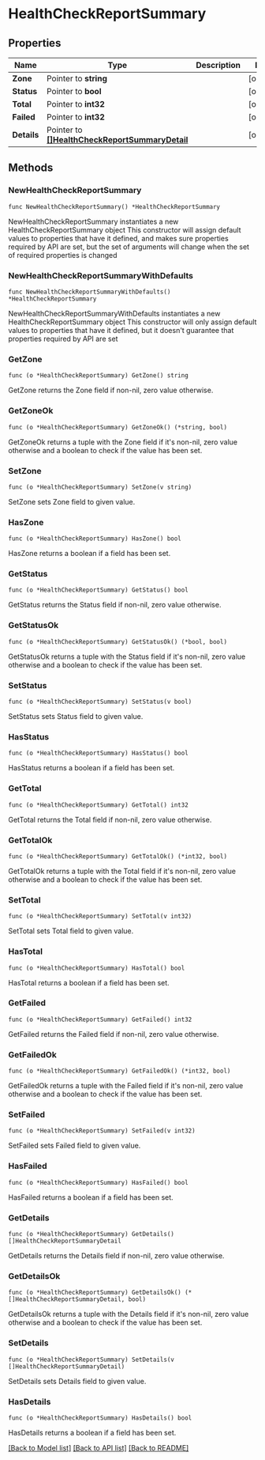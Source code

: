 # HealthCheckReportSummary

## Properties

Name | Type | Description | Notes
------------ | ------------- | ------------- | -------------
**Zone** | Pointer to **string** |  | [optional] 
**Status** | Pointer to **bool** |  | [optional] 
**Total** | Pointer to **int32** |  | [optional] 
**Failed** | Pointer to **int32** |  | [optional] 
**Details** | Pointer to [**[]HealthCheckReportSummaryDetail**](HealthCheckReportSummaryDetail.md) |  | [optional] 

## Methods

### NewHealthCheckReportSummary

`func NewHealthCheckReportSummary() *HealthCheckReportSummary`

NewHealthCheckReportSummary instantiates a new HealthCheckReportSummary object
This constructor will assign default values to properties that have it defined,
and makes sure properties required by API are set, but the set of arguments
will change when the set of required properties is changed

### NewHealthCheckReportSummaryWithDefaults

`func NewHealthCheckReportSummaryWithDefaults() *HealthCheckReportSummary`

NewHealthCheckReportSummaryWithDefaults instantiates a new HealthCheckReportSummary object
This constructor will only assign default values to properties that have it defined,
but it doesn't guarantee that properties required by API are set

### GetZone

`func (o *HealthCheckReportSummary) GetZone() string`

GetZone returns the Zone field if non-nil, zero value otherwise.

### GetZoneOk

`func (o *HealthCheckReportSummary) GetZoneOk() (*string, bool)`

GetZoneOk returns a tuple with the Zone field if it's non-nil, zero value otherwise
and a boolean to check if the value has been set.

### SetZone

`func (o *HealthCheckReportSummary) SetZone(v string)`

SetZone sets Zone field to given value.

### HasZone

`func (o *HealthCheckReportSummary) HasZone() bool`

HasZone returns a boolean if a field has been set.

### GetStatus

`func (o *HealthCheckReportSummary) GetStatus() bool`

GetStatus returns the Status field if non-nil, zero value otherwise.

### GetStatusOk

`func (o *HealthCheckReportSummary) GetStatusOk() (*bool, bool)`

GetStatusOk returns a tuple with the Status field if it's non-nil, zero value otherwise
and a boolean to check if the value has been set.

### SetStatus

`func (o *HealthCheckReportSummary) SetStatus(v bool)`

SetStatus sets Status field to given value.

### HasStatus

`func (o *HealthCheckReportSummary) HasStatus() bool`

HasStatus returns a boolean if a field has been set.

### GetTotal

`func (o *HealthCheckReportSummary) GetTotal() int32`

GetTotal returns the Total field if non-nil, zero value otherwise.

### GetTotalOk

`func (o *HealthCheckReportSummary) GetTotalOk() (*int32, bool)`

GetTotalOk returns a tuple with the Total field if it's non-nil, zero value otherwise
and a boolean to check if the value has been set.

### SetTotal

`func (o *HealthCheckReportSummary) SetTotal(v int32)`

SetTotal sets Total field to given value.

### HasTotal

`func (o *HealthCheckReportSummary) HasTotal() bool`

HasTotal returns a boolean if a field has been set.

### GetFailed

`func (o *HealthCheckReportSummary) GetFailed() int32`

GetFailed returns the Failed field if non-nil, zero value otherwise.

### GetFailedOk

`func (o *HealthCheckReportSummary) GetFailedOk() (*int32, bool)`

GetFailedOk returns a tuple with the Failed field if it's non-nil, zero value otherwise
and a boolean to check if the value has been set.

### SetFailed

`func (o *HealthCheckReportSummary) SetFailed(v int32)`

SetFailed sets Failed field to given value.

### HasFailed

`func (o *HealthCheckReportSummary) HasFailed() bool`

HasFailed returns a boolean if a field has been set.

### GetDetails

`func (o *HealthCheckReportSummary) GetDetails() []HealthCheckReportSummaryDetail`

GetDetails returns the Details field if non-nil, zero value otherwise.

### GetDetailsOk

`func (o *HealthCheckReportSummary) GetDetailsOk() (*[]HealthCheckReportSummaryDetail, bool)`

GetDetailsOk returns a tuple with the Details field if it's non-nil, zero value otherwise
and a boolean to check if the value has been set.

### SetDetails

`func (o *HealthCheckReportSummary) SetDetails(v []HealthCheckReportSummaryDetail)`

SetDetails sets Details field to given value.

### HasDetails

`func (o *HealthCheckReportSummary) HasDetails() bool`

HasDetails returns a boolean if a field has been set.


[[Back to Model list]](HOW-TO.md#documentation-for-models) [[Back to API list]](HOW-TO.md#documentation-for-api-endpoints) [[Back to README]](HOW-TO.md)


